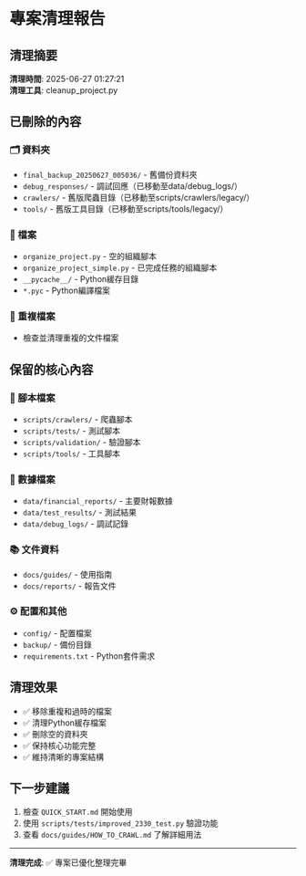 # 專案清理報告

## 清理摘要

**清理時間**: 2025-06-27 01:27:21  
**清理工具**: cleanup_project.py  

## 已刪除的內容

### 🗂️ 資料夾
- `final_backup_20250627_005036/` - 舊備份資料夾
- `debug_responses/` - 調試回應（已移動至data/debug_logs/）
- `crawlers/` - 舊版爬蟲目錄（已移動至scripts/crawlers/legacy/）
- `tools/` - 舊版工具目錄（已移動至scripts/tools/legacy/）

### 📄 檔案
- `organize_project.py` - 空的組織腳本
- `organize_project_simple.py` - 已完成任務的組織腳本
- `__pycache__/` - Python緩存目錄
- `*.pyc` - Python編譯檔案

### 🔄 重複檔案
- 檢查並清理重複的文件檔案

## 保留的核心內容

### 🔧 腳本檔案
- `scripts/crawlers/` - 爬蟲腳本
- `scripts/tests/` - 測試腳本
- `scripts/validation/` - 驗證腳本
- `scripts/tools/` - 工具腳本

### 💾 數據檔案
- `data/financial_reports/` - 主要財報數據
- `data/test_results/` - 測試結果
- `data/debug_logs/` - 調試記錄

### 📚 文件資料
- `docs/guides/` - 使用指南
- `docs/reports/` - 報告文件

### ⚙️ 配置和其他
- `config/` - 配置檔案
- `backup/` - 備份目錄
- `requirements.txt` - Python套件需求

## 清理效果

- ✅ 移除重複和過時的檔案
- ✅ 清理Python緩存檔案  
- ✅ 刪除空的資料夾
- ✅ 保持核心功能完整
- ✅ 維持清晰的專案結構

## 下一步建議

1. 檢查 `QUICK_START.md` 開始使用
2. 使用 `scripts/tests/improved_2330_test.py` 驗證功能
3. 查看 `docs/guides/HOW_TO_CRAWL.md` 了解詳細用法

---
**清理完成**: ✅ 專案已優化整理完畢
